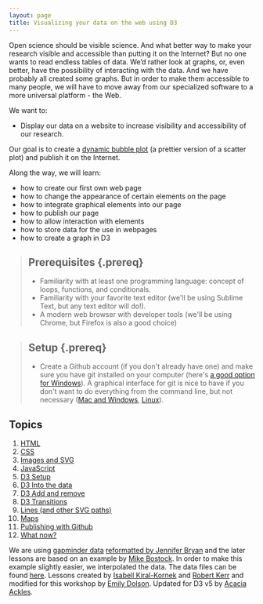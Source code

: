 ```yaml
---
layout: page
title: Visualizing your data on the web using D3
---
```


Open science should be visible science. And what better
way to make your research visible and accessible than putting it on the 
Internet? But no one wants to read endless tables of data. We’d rather
look at graphs, or, even better, have the possibility of interacting with the data.
And we have probably all created some graphs. But in order to make them 
accessible to many people, we will have to move away from our specialized
software to a more universal platform - the Web. 

We want to:

* Display our data on a website to increase visibility and accessibility of our research.

Our goal is to create a [dynamic bubble plot](http://bost.ocks.org/mike/nations/) (a prettier version of a scatter plot) and publish it on the Internet.

Along the way, we will learn:

* how to create our first own web page
* how to change the appearance of certain elements on the page
* how to integrate graphical elements into our page
* how to publish our page 
* how to allow interaction with elements
* how to store data for the use in webpages
* how to create a graph in D3

> ## Prerequisites {.prereq}
>
> * Familiarity with at least one programming language: concept of loops, functions, and conditionals.
> * Familiarity with your favorite text editor (we'll be using Sublime Text, but any text editor will do!).
> * A modern web browser with developer tools (we'll be using Chrome, but Firefox is also a good choice)

> ## Setup {.prereq}
>
> * Create a Github account (if you don't already have one) and make sure you have git installed on your computer (here's [a good option for Windows](https://git-for-windows.github.io/)). A graphical interface for git is nice to have if you don't want to do everything from the command line, but not necessary ([Mac and Windows](https://desktop.github.com/), [Linux](https://git-scm.com/download/gui/linux)).


## Topics

1.  [HTML](01-html.html)
2.  [CSS](02-css.html)
3.  [Images and SVG](03-images-and-svg.html) 
4.  [JavaScript](05-javascript.html)
5.  [D3 Setup](07-d3setup.html)
6.  [D3 Into the data](08-d3enter.html)
7.  [D3 Add and remove](09-d3exit.html)
8.  [D3 Transitions](10-d3update.html)
9.  [Lines (and other SVG paths)](11-paths.html)
10. [Maps](12-maps.html)
11. [Publishing with Github](04-publishing-with-github.html)
12. [What now?](xx-d3future.html)

We are using [gapminder data](http://gapminder.org) [reformatted by Jennifer Bryan](http://www.stat.ubc.ca/~jenny/notOcto/STAT545A/examples/gapminder/data/gapminderData.txt) and the later lessons are based on an example by [Mike Bostock](http://bost.ocks.org/mike/nations/). In order to make this example slightly easier, we interpolated the data. The data files can be found [here](http://alackles.github.io/D3-visualising-data/resources/nations.csv).
Lessons created by [Isabell Kiral-Kornek](https://github.com/isakiko) and [Robert Kerr](https://github.com/robrkerr) and modified for this workshop by [Emily Dolson](https://github.com/emilydolson). Updated for D3 v5 by [Acacia Ackles](https://github.com/alackles).
